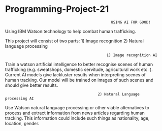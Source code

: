 # Programming-Project-21 

                                                    USING AI FOR GOOD!

Using IBM Watson technology to help combat human trafficking.

This project will consist of two parts:
        1) Image recognition
        2) Natural language processing

                                                  1) Image recognition AI
Train a watson artificial intelligence to better recognise scenes of human trafficking (e.g. sweatshops, domestic servitude, agricultural work etc. ). Current  AI models give lackluster results when interpreting scenes of human tracking. Our model will be trained on images of such scenes and should give better results.

                                              2) Natural Language processing AI
Use Watson natural language processing or other viable alternatives to process and extract information from news articles regarding human tracking. This information could include such things as nationality, age, location, gender.
